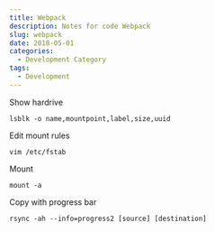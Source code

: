```yaml
---
title: Webpack
description: Notes for code Webpack
slug: webpack
date: 2018-05-01
categories:
  - Development Category
tags:
  - Development
---
```


Show hardrive  
  
  
`lsblk -o name,mountpoint,label,size,uuid`

Edit mount rules

`vim /etc/fstab`

Mount

`mount -a`

Copy with progress bar

`rsync -ah --info=progress2 [source] [destination]`